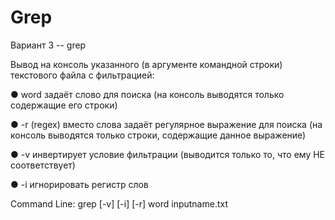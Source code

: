 # Grep
Вариант 3 -- grep

Вывод на консоль указанного (в аргументе командной строки) текстового файла с фильтрацией:

● word задаёт слово для поиска (на консоль выводятся только содержащие его строки)

● -r (regex) вместо слова задаёт регулярное выражение для поиска (на консоль выводятся только строки, содержащие данное выражение)

● -v инвертирует условие фильтрации (выводится только то, что ему НЕ соответствует)

● -i игнорировать регистр слов

Command Line: grep [-v] [-i] [-r] word inputname.txt
